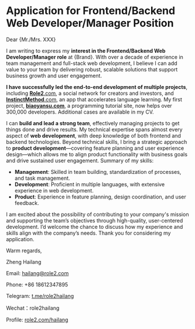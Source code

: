 # Application for Frontend/Backend Web Developer/Manager Position

Dear {Mr./Mrs. XXX}

I am writing to express my **interest in the Frontend/Backend Web Developer/Manager role** at {Brand}. With over a decade of experience in team management and full-stack web development, I believe I can add value to your team by delivering robust, scalable solutions that support business growth and user engagement.

**I have successfully led the end-to-end development of multiple projects**, including [**Role2**.com](http://www.role2.com/), a social network for creators and investors, and [**InstinctMethod**.com](http://www.instinctmethod.com/), an app that accelerates language learning. My first project, [**biaoyansu.com**](http://www.biaoyansu.com/), a programming tutorial site, now helps over 300,000 developers. Additional cases are available in my CV.

I can **build and lead a strong team**, effectively managing projects to get things done and drive results. My technical expertise spans almost every aspect of **web development**, with deep knowledge of both frontend and backend technologies. Beyond technical skills, I bring a strategic approach to **product development**—covering feature planning and user experience design—which allows me to align product functionality with business goals and drive sustained user engagement. Summary of my skills:

- **Management**: Skilled in team building, standardization of processes, and task management.
- **Development**: Proficient in multiple languages, with extensive experience in web development.
- **Product**: Experience in feature planning, design coordination, and user feedback.

I am excited about the possibility of contributing to your company's mission and supporting the team’s objectives through high-quality, user-centered development. I’d welcome the chance to discuss how my experience and skills align with the company’s needs. Thank you for considering my application.

Warm regards,

Zheng Hailang

Email: [hailang@role2.com](mailto:hailang@role2.com)

Phone: +86 18612347895

Telegram: [t.me/role2hailang](http://t.me/role2hailang)

Wechat：role2hailang

Profile: [role2.com/hailang](http://www.role2.com/hailang)
